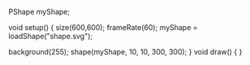 PShape myShape;

void setup() {
  size(600,600);
  frameRate(60);
  myShape = loadShape("shape.svg");
  
  background(255);
  shape(myShape, 10, 10, 300, 300);
}
void draw() {
}

